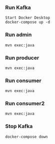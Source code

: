 ### Run Kafka 
	Start Docker Desktop
	docker-compose up -d
### Run admin
	mvn exec:java
### Run producer
	mvn exec:java
### Run consumer
	mvn exec:java
### Run consumer2
	mvn exec:java
### Stop Kafka 
	docker-compose down
